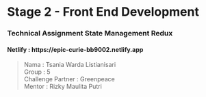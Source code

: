 <h1>Stage 2 - Front End Development</h1>
<h3>Technical Assignment State Management Redux</h3>

<h4>Netlify : https://epic-curie-bb9002.netlify.app</h4>

> Nama : Tsania Warda Listianisari <br>
> Group : 5 <br>
> Challenge Partner : Greenpeace <br>
> Mentor : Rizky Maulita Putri
